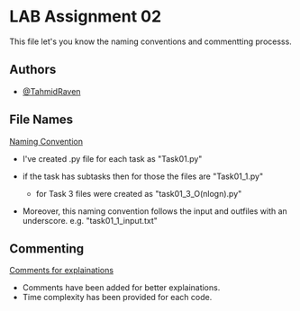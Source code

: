 
# LAB Assignment 02

This file let's you know the naming conventions and commentting processs. 

## Authors

- [@TahmidRaven](https://github.com/TahmidRaven)


## File Names
[Naming Convention](https://linktodocumentation)

* I've created .py file for each task as "Task01.py"

* if the task has subtasks then for those the files are "Task01_1.py"
  * for Task 3 files were created as "task01_3_O(nlogn).py" 

* Moreover, this naming convention follows the input and outfiles with an underscore. 
    e.g. "task01_1_input.txt" 


## Commenting
[Comments for explainations](https://linktodocumentation)

* Comments have been added for better explainations.
* Time complexity has been provided for each code. 